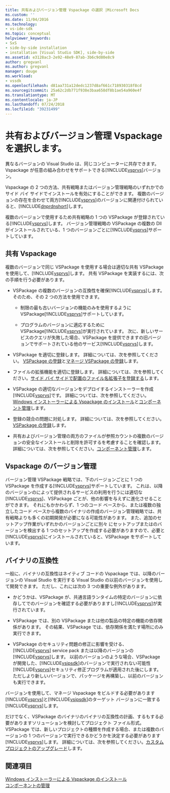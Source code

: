 ```yaml
---
title: 共有およびバージョン管理 Vspackage の選択 |Microsoft Docs
ms.custom: ''
ms.date: 11/04/2016
ms.technology:
- vs-ide-sdk
ms.topic: conceptual
helpviewer_keywords:
- SxS
- side-by-side installation
- installation [Visual Studio SDK], side-by-side
ms.assetid: e3128ac3-2e92-48e9-87ab-3b6c9d80e8c9
author: gregvanl
ms.author: gregvanl
manager: douge
ms.workload:
- vssdk
ms.openlocfilehash: d81aa731a12dedc1237d8af661c718930318f8cd
ms.sourcegitcommit: 25a62c2db771f938e3baa658df8b1ae54a960e4f
ms.translationtype: MT
ms.contentlocale: ja-JP
ms.lasthandoff: 07/24/2018
ms.locfileid: "39231499"
---
```

# <a name="choose-between-shared-and-versioned-vspackages"></a>共有およびバージョン管理 Vspackage を選択します。
異なるバージョンの Visual Studio は、同じコンピューターに共存できます。 Vspackage が任意の組み合わせをサポートできる[!INCLUDE[vsprvs](../code-quality/includes/vsprvs_md.md)]バージョン。  
  
 Vspackage の 2 つの方法、共有戦略またはバージョン管理戦略のいずれかでのサイド バイ サイドでインストールを有効にすることができます。 複数のバージョンの存在を合わせて両方[!INCLUDE[vsprvs](../code-quality/includes/vsprvs_md.md)]のバージョンに関連付けられていると、[!INCLUDE[dnprdnshort](../code-quality/includes/dnprdnshort_md.md)]します。  
  
 複数のバージョンで使用するため共有戦略の 1 つの VSPackage が登録されている[!INCLUDE[vsprvs](../code-quality/includes/vsprvs_md.md)]します。 バージョン管理戦略の VSPackage の複数の Dll がインストールされている、1 つのバージョンごとに[!INCLUDE[vsprvs](../code-quality/includes/vsprvs_md.md)]サポートしています。  
  
## <a name="shared-vspackages"></a>共有 Vspackage  
 複数のバージョンで同じ VSPackage を使用する場合は適切な共有 VSPackage を使用して、[!INCLUDE[vsprvs](../code-quality/includes/vsprvs_md.md)]します。 共有 VSPackage を実装するには、次の手順を行う必要があります。  
  
-   VSPackage の複数のバージョンの互換性を確保[!INCLUDE[vsprvs](../code-quality/includes/vsprvs_md.md)]します。 そのため、その 2 つの方法を使用できます。  
  
    -   制限の最も古いバージョンの機能のみを使用するように VSPackage[!INCLUDE[vsprvs](../code-quality/includes/vsprvs_md.md)]サポートしています。  
  
    -   プログラムのバージョンに適応するために VSPackage[!INCLUDE[vsprvs](../code-quality/includes/vsprvs_md.md)]が実行されています。 次に、新しいサービスのクエリが失敗した場合、VSPackage を提供できますの旧バージョンでサポートされている他のサービス[!INCLUDE[vsprvs](../code-quality/includes/vsprvs_md.md)]します。  
  
-   VSPackage を適切に登録します。 詳細については、次を参照してください。 [VSPackage の登録](../extensibility/internals/vspackage-registration.md)と[マネージ VSPackage の登録](http://msdn.microsoft.com/en-us/f69e0ea3-6a92-4639-8ca9-4c9c210e58a1)します。  
  
-   ファイルの拡張機能を適切に登録します。 詳細については、次を参照してください。[サイド バイ サイドで配置のファイル名拡張子を登録する](../extensibility/registering-file-name-extensions-for-side-by-side-deployments.md)します。  
  
-   VSPackage の適切なバージョンをデプロイするインストーラーを作成[!INCLUDE[vsprvs](../code-quality/includes/vsprvs_md.md)]です。 詳細については、次を参照してください。 [Windows インストーラーによる Vspackage のインストール](../extensibility/internals/installing-vspackages-with-windows-installer.md)と[コンポーネント管理](../extensibility/internals/component-management.md)します。  
  
-   登録の競合の問題に対処します。 詳細については、次を参照してください。 [VSPackage の登録](../extensibility/internals/vspackage-registration.md)します。  
  
-   共有およびバージョン管理の両方のファイルが参照カウントの複数のバージョンの安全なインストールと削除を許可するを考慮することを確認します。 詳細については、次を参照してください。[コンポーネント管理](../extensibility/internals/component-management.md)します。  
  
## <a name="versioned-vspackages"></a>Vspackage のバージョン管理  
 バージョン管理 VSPackage 戦略では、下のバージョンごとに 1 つの VSPackage を作成する[!INCLUDE[vsprvs](../code-quality/includes/vsprvs_md.md)]サポートしています。 これは、以降のバージョンのによって提供されるサービスの利用を行うには適切な[!INCLUDE[vsprvs](../code-quality/includes/vsprvs_md.md)]、VSPackage ごとが、他の影響を与えずに進化させることができます。 それにもかかわらず、1 つのコード ベースから、または複数の独立したコード ベースから複数のバイナリの作成のバージョン管理戦略では、共有戦略よりも多くの初期開発が必要になる可能性があります。 また、追加のセットアップ作業がいずれかのバージョンごとに別々 にセットアップまたはのバージョンを検出する 1 つのセットアップを作成する必要がありますので、必要と[!INCLUDE[vsprvs](../code-quality/includes/vsprvs_md.md)]にインストールされていると、VSPackage をサポートしています。  
  
## <a name="binary-compatibility"></a>バイナリの互換性  
 一般に、バイナリの互換性はネイティブ コードの Vspackage では、以降のバージョンの Visual Studio を実行する Visual Studio の以前のバージョンを使用して開発できます。 ただし、これには次の 3 つの重要な例外があります。  
  
-   かどうかは、VSPackage が、共通言語ランタイムの特定のバージョンに依存してでのバージョンを確認する必要がありますし[!INCLUDE[vsprvs](../code-quality/includes/vsprvs_md.md)]が実行されています。  
  
-   VSPackage では、別の VSPackage または他の製品の特定の機能の依存関係があります。 その結果、VSPackage では、依存関係を満たす場所にのみ実行できます。  
  
-   VSPackage のセキュリティ問題の修正に影響を受ける、 [!INCLUDE[vsprvs](../code-quality/includes/vsprvs_md.md)] service pack または以降のバージョンの[!INCLUDE[vsprvs](../code-quality/includes/vsprvs_md.md)]します。 以前のバージョンのような場合、VSPackage が開発した、[!INCLUDE[vsipsdk](../extensibility/includes/vsipsdk_md.md)]のバージョンで実行されない可能性[!INCLUDE[vsprvs](../code-quality/includes/vsprvs_md.md)]セキュリティ修正プログラムが適用された後にします。 ただしより新しいバージョンで、パッケージを再構築し、以前のバージョンも実行できます。  
  
 バージョンを使用して、マネージ Vspackage をビルドする必要があります[!INCLUDE[vsprvs](../code-quality/includes/vsprvs_md.md)]と[!INCLUDE[vsipsdk](../extensibility/includes/vsipsdk_md.md)]のターゲット バージョンに一致する[!INCLUDE[vsprvs](../code-quality/includes/vsprvs_md.md)]します。  
  
 だけでなく、VSPackage のバイナリのバイナリの互換性の計画、するもする必要がありますソリューションを検討してプロジェクト ファイル形式。 VSPackage では、新しいプロジェクトの種類を作成する場合、または複数のバージョンの 1 つのバージョンで実行できるかどうかを決定する必要があります[!INCLUDE[vsprvs](../code-quality/includes/vsprvs_md.md)]します。 詳細については、次を参照してください。[カスタム プロジェクトのアップグレード](../extensibility/internals/upgrading-projects.md#upgrading-custom-projects)します。  
  
## <a name="see-also"></a>関連項目  
 [Windows インストーラーによる Vspackage のインストール](../extensibility/internals/installing-vspackages-with-windows-installer.md)   
 [コンポーネントの管理](../extensibility/internals/component-management.md)
